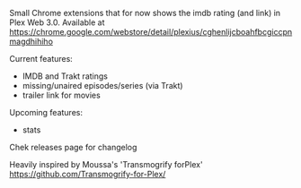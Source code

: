 Small Chrome extensions that for now shows the imdb rating (and link) in Plex Web 3.0.
Available at https://chrome.google.com/webstore/detail/plexius/cghenlijcboahfbcgiccpnmagdhihiho

Current features:
 - IMDB and Trakt ratings
 - missing/unaired episodes/series (via Trakt)
 - trailer link for movies
 
 Upcoming features:
 - stats

Chek releases page for changelog


Heavily inspired by Moussa's 'Transmogrify forPlex'
https://github.com/Transmogrify-for-Plex/
